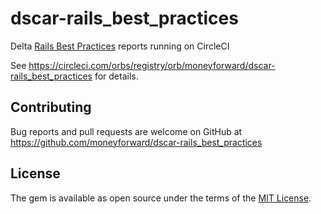 # dscar-rails_best_practices

Delta [Rails Best Practices](https://github.com/flyerhzm/rails_best_practices) reports running on CircleCI

See https://circleci.com/orbs/registry/orb/moneyforward/dscar-rails_best_practices for details.

## Contributing
Bug reports and pull requests are welcome on GitHub at https://github.com/moneyforward/dscar-rails_best_practices

## License
The gem is available as open source under the terms of the [MIT License](https://opensource.org/licenses/MIT).
